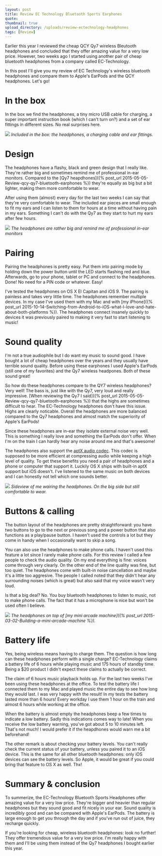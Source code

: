 ```yaml
---
layout: post
title: Review EC Technology Bluetooth Sports Earphones
quote: 
thumbnail: true
upload_directory: /uploads/review-ectechnology-headphones
tags: [Review]
---
```


Earlier this year I reviewed the cheap QCY Qy7 wireless Bleutooth headphones and concluded that they offer amazing value for a very low price. However, two weeks ago I started using another pair of cheap bluetooth headphones from a company called EC-Technology.

In this post I'll give you my review of EC Technology's wireless bluetooth headphones and compare them to Apple's EarPods and the QCY headphones. Let's go!

<!--more-->

# In the box
In the box we find the headphones, a tiny micro USB cable for charging, a super important instruction book (which I can't turn on?) and a set of ear fittings in different sizes. No real surprises here.

![](/uploads/review-ectechnology-headphones/in-box.jpg)
*Included in the box: the headphones, a charging cable and ear fittings.*

# Design

The headphones have a flashy, black and green design that I really like. They're rather big and sometimes remind me of professional in-ear monitors. Compared to the [Qy7 heapdhones]({% post_url 2015-05-05-Review-qcy-qy7-bluetooth-earphones %}) they're equally as big but a bit lighter, making them more comfortable to wear.

After using them (almost) every day for the last two weeks I can say that they're very comfortable to wear. The included ear pieces are small enough to fit my ears and I can listen to them for hours at a time without having pain in my ears. Something I can't do with the Qy7 as they start to hurt my ears after few hours.

![](/uploads/review-ectechnology-headphones/in-ear.jpg)
*The headphones are rather big and remind me of professional in-ear monitors*

# Pairing
Pairing the headphones is pretty easy. Put them into pairing mode by holding down the power button until the LED starts flashing red and blue. Afterwards, go to your phone, tablet or PC and connect to the headphones. Done! No need for a PIN code or whatever. Easy!

I've tested the headphones on OS X El Capitan and iOS 9. The pairing is painless and takes very little time. The headphones remember multiple devices. In my case I've used them with my Mac and with [my iPhone]({% post_url 2015-10-14-Switching-from-Android-to-iOS-what-I-love-and-hate-about-both-platforms %}). The headphones connect insanely quickly to devices it was previously paired to making it very fast to start listening to music!

# Sound quality
I'm not a true audiophile but I do want my music to sound good. I have bought a lot of cheap headphones over the years and they usually have terrible sound quality. Before using these earphones I used Apple's EarPods (still one of my favorites) and the Qy7 wireless headpones. Both of these sound great!

So how do these headphones compare to the QY7 wireless headphones? Very well! The bass is, just like with the Qy7, very loud and really impressive. [When reviewing the Qy7 I said]({% post_url 2015-05-05-Review-qcy-qy7-bluetooth-earphones %}) that the highs are sometimes difficult to hear. The EC-Technology headphones don't have this issue. Highs are clearly noticable. Overall the headphones are more balanced compared to the Qy7 headphones and almost match the superiority of Apple's EarPods!

Since these headphones are in-ear they isolate external noise very well. This is something I really love and something the EarPods don't offer. When I'm on the train I can hardly hear any noise around me and that's awesome!

The headphones also support the [aptX audio codec](https://en.wikipedia.org/wiki/AptX). This codec is supposed to be more efficient at compressing audio while keeping a high level of quality. To get these benefits you need a pair of headphones and a phone or computer that support it. Luckily OS X ships with built-in aptX support but iOS doesn't. I've listened to the same music on both devices and I can honestly not tell which one sounds better.

![](/uploads/review-ectechnology-headphones/side-ear.jpg)
*Sideview of me wairing the headphones. On the big side but still comfortable to wear.*

# Buttons & calling
The button layout of the headphones are pretty straightforward: you have two buttons to go to the next or previous song and a power button that also functions as a play/pause button. I haven't used the controls a lot but they come in handy when I occasionally want to skip a song.

You can also use the headphones to make phone calls. I haven't used this feature a lot since I rarely make phone calls. For this review I called a few people to check the audio quality. On my end everything is fine: voices come through very clearly. On the other end of the line quality was fine, but too quiet. The headphones come with built-in noise cancellation and maybe it's a little too aggresive. The people I called noted that they didn't hear any surrounding noises (which is great) but also said that my voice wasn't very loud.

Is that a big deal? No. You buy bluetooth headphones to listen to music, not to make phone calls. The fact that it has a microphone is nice but won't be used often I believe.

![](/uploads/review-ectechnology-headphones/headphones.jpg)
*The headphones on top of [my mini arcade machine]({% post_url 2015-03-02-Building-a-mini-arcade-machine %}).*

# Battery life
Yes, being wireless means having to charge them. The question is how long can these headphones perform with a single charge? EC-Technology claims a battery life of 6 hours while playing music and 175 hours of standby time. Being a $20 product I didn't expect these claims to actually be correct.

The claim of 6 hours music playback holds up. For the last two weeks I've been using these headphones at the office. To test the battery life I connected them to my Mac and played music the entire day to see how long they would last. I was very happy with the result! In my tests the battery lasted more than 6 hours! Every workday I use them 1 hour on the train and almost 6 hours while working at the office.

When the battery is almost empty the headphones beep a few times to indicate a low battery. Sadly this indications comes way to late! When you receive the low battery warning, you've got about 5 to 10 minutes left. That's not much! I would prefer it if the heapdhones would warn me a bit beforehand!

The other remark is about checking your battery levels. You can't really check the current status of your battery, unless you paired it to an iOS device. This is the same for all other bluetooth headphones: only iOS devices can see the battery levels. So Apple, it would be great if you could bring that feature to OS X as well. Thx!

# Summary & conclusion
To summerize, the EC-Technology Bluetooth Sports Headphones offer amazing value for a very low price. They're bigger and heavier than regular headphones but they sound good and fit nicely in your ear. Sound quality is incredibly good and can be compared with Apple's EarPods. The battery is large enough to get you through the day and if you've run out of juice, they recharge quickly.

If you're looking for cheap, wireless bluetooth headphones: look no further! They offer tremendous value for a very low price. I'm really happy with them and I'll be using them instead of the Qy7 headphones I bought earlier this year.